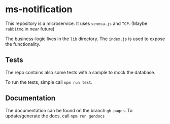 # ms-notification

This repository is a microservice. It uses `seneca.js` and `TCP`. (Maybe `rabbitmq` in near future)

The business-logic lives in the `lib` directory. The `index.js` is used to expose the functionality.

## Tests

The repo contains also some tests with a sample to mock the database.

To run the tests, simple call `npm run test`.

## Documentation

The documentation can be found on the branch `gh-pages`. To update/generate the docs, call `npm run gendocs`


[david-badge]: https://david-dm.org/locator-kn/ms-sample.svg
[david-url]: https://david-dm.org/locator-kn/ms-sample
